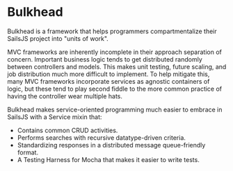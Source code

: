 Bulkhead
========

Bulkhead is a framework that helps programmers compartmentalize their SailsJS project into "units of work".

MVC frameworks are inherently incomplete in their approach separation of concern.  Important business logic tends to get distributed randomly between controllers and models.  This makes unit testing, future scaling, and job distribution much more difficult to implement.  To help mitigate this, many MVC frameworks incorporate services as agnostic containers of logic, but these tend to play second fiddle to the more common practice of having the controller wear multiple hats.

Bulkhead makes service-oriented programming much easier to embrace in SailsJS with a Service mixin that:

- Contains common CRUD activities.
- Performs searches with recursive datatype-driven criteria.
- Standardizing responses in a distributed message queue-friendly format.
- A Testing Harness for Mocha that makes it easier to write tests.
